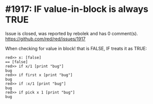 
#1917: IF value-in-block is always TRUE
================================================================================
Issue is closed, was reported by rebolek and has 0 comment(s).
<https://github.com/red/red/issues/1917>

When checking for value in block! that is FALSE, IF treats it as TRUE:

```
red>> x: [false]
== [false]
red>> if x/1 [print "bug"]
bug
red>> if first x [print "bug"]
bug
red>> if :x/1 [print "bug"]
bug
red>> if pick x 1 [print "bug"]
bug
```



